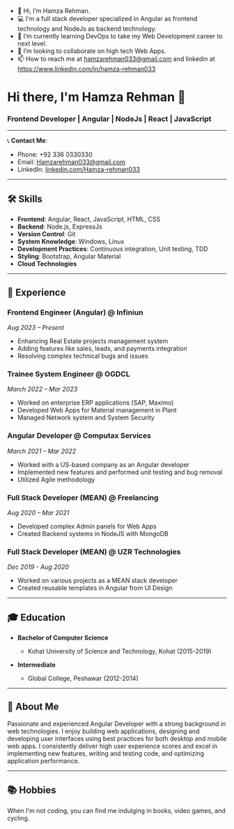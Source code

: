 - 👋 Hi, I’m Hamza Rehman. 
- 💻 I'm a full stack developer specialized in Angular as frontend technology and NodeJs as backend technology. 
- 🌱 I’m currently learning DevOps to take my Web Development career to next level.
- 💞️ I’m looking to collaborate on high tech Web Apps.
- 📫 How to reach me at hamzarehman033@gmail.com and linkedin at https://www.linkedin.com/in/hamza-rehman033





# Hi there, I'm Hamza Rehman 👋

### Frontend Developer | Angular | NodeJs | React | JavaScript

---

📞 **Contact Me**:
- Phone: +92 336 0330330
- Email: [Hamzarehman033@gmail.com](mailto:Hamzarehman033@gmail.com)
- LinkedIn: [linkedin.com/Hamza-rehman033](https://linkedin.com/Hamza-rehman033)

---

## 🛠️ Skills

- **Frontend**: Angular, React, JavaScript, HTML, CSS
- **Backend**: Node.js, ExpressJs
- **Version Control**: Git
- **System Knowledge**: Windows, Linux
- **Development Practices**: Continuous integration, Unit testing, TDD
- **Styling**: Bootstrap, Angular Material
- **Cloud Technologies**

---

## 💼 Experience

### Frontend Engineer (Angular) @ Infiniun
_Aug 2023 – Present_

- Enhancing Real Estate projects management system
- Adding features like sales, leads, and payments integration
- Resolving complex technical bugs and issues

### Trainee System Engineer @ OGDCL
_March 2022 – Mar 2023_

- Worked on enterprise ERP applications (SAP, Maximo)
- Developed Web Apps for Material management in Plant
- Managed Network system and System Security

### Angular Developer @ Computax Services
_March 2021 – Mar 2022_

- Worked with a US-based company as an Angular developer
- Implemented new features and performed unit testing and bug removal
- Utilized Agile methodology

### Full Stack Developer (MEAN) @ Freelancing
_Aug 2020 – Mar 2021_

- Developed complex Admin panels for Web Apps
- Created Backend systems in NodeJS with MongoDB

### Full Stack Developer (MEAN) @ UZR Technologies
_Dec 2019 - Aug 2020_

- Worked on various projects as a MEAN stack developer
- Created reusable templates in Angular from UI Design

---

## 🎓 Education

- **Bachelor of Computer Science**
  - Kohat University of Science and Technology, Kohat (2015-2019)

- **Intermediate**
  - Global College, Peshawar (2012-2014)

---

## 🌟 About Me

Passionate and experienced Angular Developer with a strong background in web technologies. I enjoy building web applications, designing and developing user interfaces using best practices for both desktop and mobile web apps. I consistently deliver high user experience scores and excel in implementing new features, writing and testing code, and optimizing application performance.

---

## 📚 Hobbies

When I'm not coding, you can find me indulging in books, video games, and cycling.

<!---
hamzarehman033/hamzarehman033 is a ✨ special ✨ repository because its `README.md` (this file) appears on your GitHub profile.
You can click the Preview link to take a look at your changes.
--->
